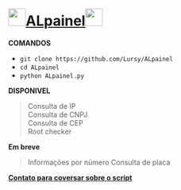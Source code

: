 # <img src="https://user-images.githubusercontent.com/70035797/126714717-01ca55e2-96d9-4514-a064-8b9a9f1fc782.gif" width="35">[ALpainel](https://www.youtube.com/channel/UCwmkiKIZHL1wscYHfIINZKw)<img src="https://user-images.githubusercontent.com/70035797/126714717-01ca55e2-96d9-4514-a064-8b9a9f1fc782.gif" width="35">
**COMANDOS**
- `git clone https://github.com/Lursy/ALpainel`
- `cd ALpainel`
- `python ALpainel.py`  

**DISPONIVEL**
> Consulta de IP  
> Consulta de CNPJ  
> Consulta de CEP  
> Root checker  

**Em breve**
> Informações por número
> Consulta de placa  

[**Contato para coversar sobre o script**](https://api.whatsapp.com/send/?phone=%2B994405596345&text&app_absent=0)
